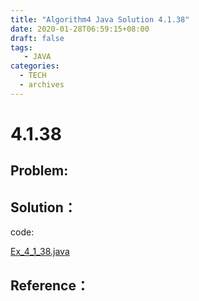 ```yaml
---
title: "Algorithm4 Java Solution 4.1.38"
date: 2020-01-28T06:59:15+08:00
draft: false
tags:
   - JAVA
categories:
  - TECH
  - archives
---
```



# 4.1.38

## Problem:


## Solution：

code:

[Ex_4_1_38.java](./Ex_4_1_38.java)


## Reference：


